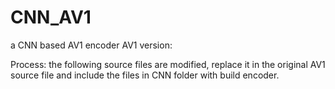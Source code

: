 # CNN_AV1
a CNN based AV1 encoder
AV1 version:

Process:
the following source files are modified, replace it in the original AV1 source file and include the files in CNN folder with build encoder.

